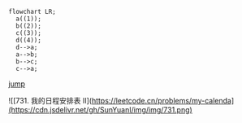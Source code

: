 ```mermaid
flowchart LR;
  a((1));
  b((2));
  c((3));
  d((4));
  d-->a;
  a-->b;
  b-->c;
  c-->a;
```





[jump](./a.md#head-lalala)



![[731. 我的日程安排表 II](https://leetcode.cn/problems/my-calenda](https://cdn.jsdelivr.net/gh/SunYuanI/img/img/731.png)
